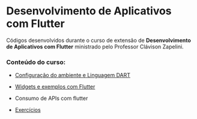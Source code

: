 # Desenvolvimento de Aplicativos com Flutter
Códigos desenvolvidos durante o curso de extensão de **Desenvolvimento de Aplicativos com Flutter** ministrado pelo Professor Clávison Zapelini. 
<br>
### Conteúdo do curso:

- [Configuração do ambiente e Linguagem DART](/aula_01)

- [Widgets e exemplos com Flutter](/aula_02/imc_curso_extensao)

- Consumo de APIs com flutter

- [Exercícios](/exercicio)

